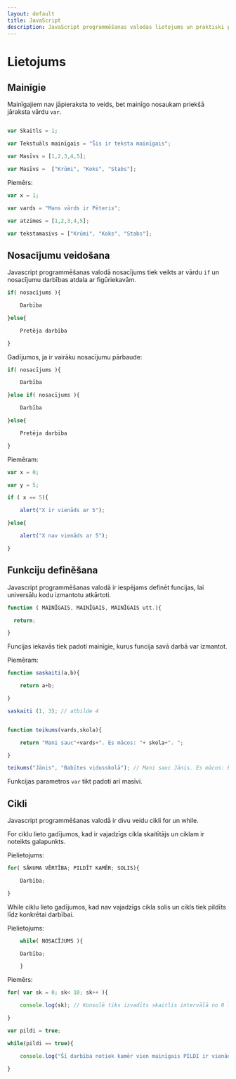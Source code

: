 ```yaml
---
layout: default
title: JavaScript
description: JavaScript programmēšanas valodas lietojums un praktiski piemēri
---
```


# Lietojums

## Mainīgie

Mainīgajiem nav jāpieraksta to veids, bet mainīgo nosaukam priekšā jāraksta vārdu `var`. 

~~~js

var Skaitls = 1;

var Tekstuāls mainīgais = "Šis ir teksta mainīgais";

var Masīvs = [1,2,3,4,5];

var Masīvs =  ["Krūmi", "Koks", "Stabs"];

~~~~

Piemērs:

~~~js
var x = 1;

var vards = "Mans vārds ir Pēteris";

var atzimes = [1,2,3,4,5];

var tekstamasivs = ["Krūmi", "Koks", "Stabs"];

~~~~
## Nosacījumu veidošana

Javascript programmēšanas valodā nosacījums tiek veikts ar vārdu `if` un nosacījumu darbības atdala ar figūriekavām.

~~~js
if( nosacījums ){

    Darbība

}else{

    Pretēja darbība

}
~~~
Gadījumos, ja ir vairāku nosacījumu pārbaude:

~~~js
if( nosacījums ){

    Darbība

}else if( nosacījums ){

    Darbība

}else{

    Pretēja darbība

}
~~~
Piemēram:
~~~js
var x = 0;

var y = 5;

if ( x == 5){

    alert("X ir vienāds ar 5");

}else{

    alert("X nav vienāds ar 5");

}
~~~
## Funkciju definēšana

Javascript programmēšanas valodā ir iespējams definēt funcijas, lai universālu kodu izmantotu atkārtoti.
~~~js
function ( MAINĪGAIS, MAINĪGAIS, MAINĪGAIS utt.){

  return;

}
~~~ 
Funcijas iekavās tiek padoti mainīgie, kurus funcija savā darbā var izmantot.

Piemēram:

~~~js
function saskaiti(a,b){

    return a+b;

}

saskaiti (1, 3); // atbilde 4


function teikums(vards,skola){

    return "Mani sauc"+vards+". Es mācos: "+ skola+". ";

}

teikums("Jānis", "Babītes vidusskolā"); // Mani sauc Jānis. Es mācos: Babītes vidusskolā
~~~~

Funkcijas parametros `var` tikt padoti arī masīvi.

## Cikli

Javascript programmēšanas valodā ir divu veidu cikli for un while.

For ciklu lieto gadījumos, kad ir vajadzīgs cikla skaitītājs un ciklam ir noteikts galapunkts.

Pielietojums:
~~~js
for( SĀKUMA VĒRTĪBA; PILDĪT KAMĒR; SOLIS){

    Darbība;

}
~~~~
While ciklu lieto gadījumos, kad nav vajadzīgs cikla solis un cikls tiek pildīts līdz konkrētai darbībai.

Pielietojums:
~~~js
    while( NOSACĪJUMS ){

    Darbība;

    }
~~~
Piemērs:

~~~js 
for( var sk = 0; sk< 10; sk++ ){

    console.log(sk); // Konsolē tiks izvadīts skaitlis intervālā no 0 līdz 9

}

var pildi = true;

while(pildi == true){

    console.log("Šī darbība notiek kamēr vien mainīgais PILDI ir vienāds ar TRUE");

}

~~~
